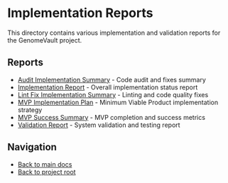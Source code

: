 # Implementation Reports

This directory contains various implementation and validation reports for the GenomeVault project.

## Reports

- [Audit Implementation Summary](AUDIT_IMPLEMENTATION_SUMMARY.md) - Code audit and fixes summary
- [Implementation Report](IMPLEMENTATION_REPORT.md) - Overall implementation status report
- [Lint Fix Implementation Summary](LINT_FIX_IMPLEMENTATION_SUMMARY.md) - Linting and code quality fixes
- [MVP Implementation Plan](MVP_IMPLEMENTATION_PLAN.md) - Minimum Viable Product implementation strategy
- [MVP Success Summary](MVP_SUCCESS_SUMMARY.md) - MVP completion and success metrics
- [Validation Report](VALIDATION_REPORT.md) - System validation and testing report

## Navigation

- [Back to main docs](../README.md)
- [Back to project root](../../README.md)
